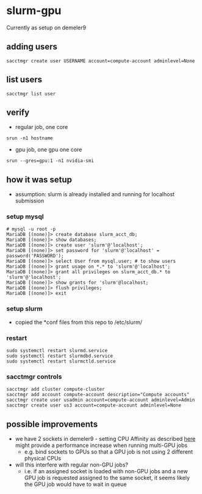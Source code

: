 # slurm-gpu

Currently as setup on demeler9

## adding users
```
sacctmgr create user USERNAME account=compute-account adminlevel=None
```

## list users
```
sacctmgr list user
```

## verify
 - regular job, one core
```
srun -n1 hostname
```
 - gpu job, one gpu one core
```
srun --gres=gpu:1 -n1 nvidia-smi
```

## how it was setup

 - assumption: slurm is already installed and running for localhost submission
 
### setup mysql
```
# mysql -u root -p
MariaDB [(none)]> create database slurm_acct_db;
MariaDB [(none)]> show databases;
MariaDB [(none)]> create user 'slurm'@'localhost';
MariaDB [(none)]> set password for 'slurm'@'localhost' = password('PASSWORD');
MariaDB [(none)]> select User from mysql.user; # to show users
MariaDB [(none)]> grant usage on *.* to 'slurm'@'localhost';
MariaDB [(none)]> grant all privileges on slurm_acct_db.* to 'slurm'@'localhost';
MariaDB [(none)]> show grants for 'slurm'@localhost;
MariaDB [(none)]> flush privileges;
MariaDB [(none)]> exit
```
### setup slurm
 - copied the *conf files from this repo to /etc/slurm/

### restart
```
sudo systemctl restart slurmd.service
sudo systemctl restart slurmdbd.service
sudo systemctl restart slurmctld.service
```

### sacctmgr controls
```
sacctmgr add cluster compute-cluster
sacctmgr add account compute-account description="Compute accounts"
sacctmgr create user usadmin account=compute-account adminlevel=Admin
sacctmgr create user us3 account=compute-account adminlevel=None
```

## possible improvements
 - we have 2 sockets in demeler9 - setting CPU Affinity as described [here](https://github.com/dholt/slurm-gpu) might provide a performance increase when running multi-GPU jobs
   - e.g. bind sockets to GPUs so that a GPU job is not using 2 different physical CPUs
 - will this interfere with regular non-GPU jobs?
   - i.e. if an assigned socket is loaded with non-GPU jobs and a new GPU job is requested assigned to the same socket, it seems likely the GPU job would have to wait in queue  
